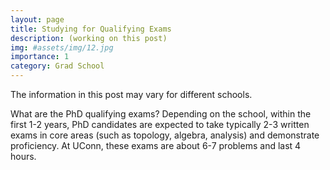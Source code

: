 ```yaml
---
layout: page
title: Studying for Qualifying Exams
description: (working on this post)
img: #assets/img/12.jpg
importance: 1
category: Grad School
---
```


The information in this post may vary for different schools. 

What are the PhD qualifying exams? Depending on the school, within the first 1-2 years, PhD candidates are expected to take typically 2-3 written exams in core areas (such as topology, algebra, analysis) and demonstrate proficiency. At UConn, these exams are about 6-7 problems and last 4 hours. 
